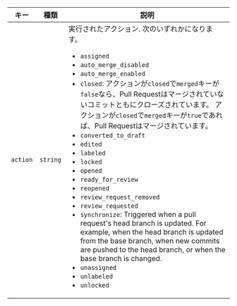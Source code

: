 | キー       | 種類       | 説明                                                |
| -------- | -------- | ------------------------------------------------- |
| `action` | `string` | 実行されたアクション. 次のいずれかになります。<ul><li>`assigned`</li><li>`auto_merge_disabled`</li><li>`auto_merge_enabled`</li><li>`closed`: アクションが`closed`で`merged`キーが`false`なら、Pull Requestはマージされていないコミットともにクローズされています。 アクションが`closed`で`merged`キーが`true`であれば、Pull Requestはマージされています。</li><li>`converted_to_draft`</li><li>`edited`</li><li>`labeled`</li><li>`locked`</li><li>`opened`</li><li>`ready_for_review`</li><li>`reopened`</li><li>`review_request_removed`</li><li>`review_requested`</li><li>`synchronize`: Triggered when a pull request's head branch is updated. For example, when the head branch is updated from the base branch, when new commits are pushed to the head branch, or when the base branch is changed.</li><li>`unassigned`</li><li>`unlabeled`</li><li>`unlocked`</li></ul> |
